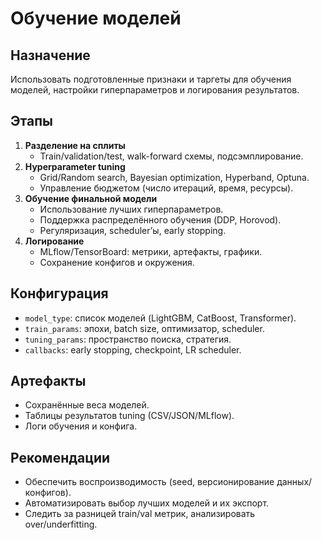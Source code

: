 # Обучение моделей

## Назначение
Использовать подготовленные признаки и таргеты для обучения моделей, настройки гиперпараметров и логирования результатов.

## Этапы
1. **Разделение на сплиты**
   - Train/validation/test, walk-forward схемы, подсэмплирование.
2. **Hyperparameter tuning**
   - Grid/Random search, Bayesian optimization, Hyperband, Optuna.
   - Управление бюджетом (число итераций, время, ресурсы).
3. **Обучение финальной модели**
   - Использование лучших гиперпараметров.
   - Поддержка распределённого обучения (DDP, Horovod).
   - Регуляризация, scheduler’ы, early stopping.
4. **Логирование**
   - MLflow/TensorBoard: метрики, артефакты, графики.
   - Сохранение конфигов и окружения.

## Конфигурация
- `model_type`: список моделей (LightGBM, CatBoost, Transformer).
- `train_params`: эпохи, batch size, оптимизатор, scheduler.
- `tuning_params`: пространство поиска, стратегия.
- `callbacks`: early stopping, checkpoint, LR scheduler.

## Артефакты
- Сохранённые веса моделей.
- Таблицы результатов tuning (CSV/JSON/MLflow).
- Логи обучения и конфига.

## Рекомендации
- Обеспечить воспроизводимость (seed, версионирование данных/конфигов).
- Автоматизировать выбор лучших моделей и их экспорт.
- Следить за разницей train/val метрик, анализировать over/underfitting.
